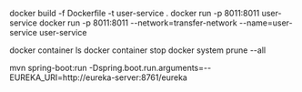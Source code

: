 docker build -f Dockerfile -t user-service .
docker run -p 8011:8011 user-service
docker run -p 8011:8011 --network=transfer-network --name=user-service user-service


docker container ls
docker container stop <name>
docker system prune --all

mvn spring-boot:run -Dspring.boot.run.arguments=--EUREKA_URI=http://eureka-server:8761/eureka

